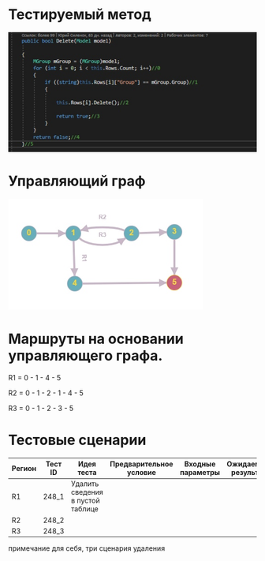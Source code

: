 # Тестируемый метод
![alt text](CODE.png "Тестируемый метод")
# Управляющий граф
![alt text](GRAPH.PNG "Управляющий граф")
# Маршруты на основании управляющего графа.

R1 = 0 - 1 - 4 - 5 

R2 = 0 - 1 - 2 - 1 - 4 - 5 

R3 = 0 - 1 - 2 - 3 - 5    

# Тестовые сценарии
|Регион|Тест ID|Идея теста|Предварительное условие|Входные параметры|Ожидаемый результат|
| --- | --- | --- | --- | --- | --- |
|R1|248_1|Удалить сведения в пустой таблице |
|R2|248_2|||||
|R3|248_3|||||
примечание для себя, три сценария удаления